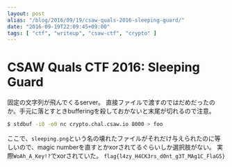 ```yaml
---
layout: post
alias: "/blog/2016/09/19/csaw-quals-2016-sleeping-guard/"
date: "2016-09-19T22:09:45+09:00"
tags: [ "ctf", "writeup", "csaw-ctf", "crypto" ]
---
```


# CSAW Quals CTF 2016: Sleeping Guard

固定の文字列が飛んでくるserver。
直接ファイルで渡すのではだめだったのか。手元に落とすときbufferingを殺しておかないと末尾が切れるので注意。

``` sh
$ stdbuf -i0 -o0 nc crypto.chal.csaw.io 8000 > foo
```

ここで、`sleeping.png`という名の壊れたファイルがそれだけ与えられたのに等しいので、magic numberを直すとかxorされてるぐらいしか選択肢がない。
実際`WoAh_A_Key!?`でxorされていた。
`flag{l4zy_H4CK3rs_d0nt_g3T_MAg1C_FlaG5}`
